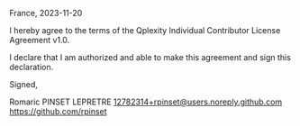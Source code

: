 France, 2023-11-20

I hereby agree to the terms of the Qplexity Individual Contributor License Agreement v1.0.

I declare that I am authorized and able to make this agreement and sign this declaration.

Signed,

Romaric PINSET LEPRETRE 12782314+rpinset@users.noreply.github.com https://github.com/rpinset
